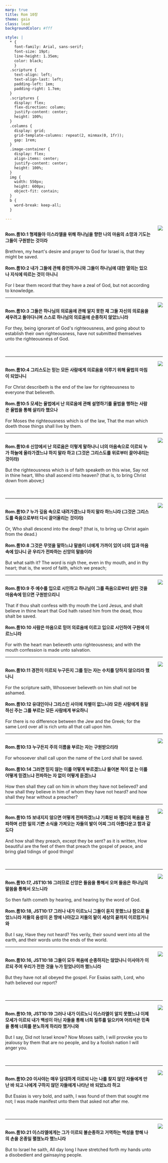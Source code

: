 ```yaml
---
marp: true
title: Rom 10장
theme: gaia
class: lead
backgroundColor: #fff

style: |
  * {
    font-family: Arial, sans-serif;
    font-size: 19pt;
    line-height: 1.35em;
    color: black;
    }
  .scripture {
    text-align: left;
    text-align-last: left;
    padding-left: 1em;
    padding-right: 1.7em;
  }
  .scriptures {
    display: flex;
    flex-direction: column;
    justify-content: center;
    height: 100%;
  }
  .columns {
    display: grid;
    grid-template-columns: repeat(2, minmax(0, 1fr));
    gap: 1rem;
  }
  .image-container {
    display: flex;
    align-items: center;
    justify-content: center;
    height: 100%;
  }
  img {
    width: 550px;
    height: 600px;
    object-fit: contain;
  }
  b {
    word-break: keep-all;
  }

---
```


<div class="columns">
  <div class="scriptures">
    <br>
    <div class="scripture">
      <b>Rom.롬10:1 형제들아 이스라엘을 위해 하나님을 향한 나의 마음의 소망과 기도는 그들이 구원받는 것이라 
      </b>
    </div>
    <br>
    <div class="scripture">Brethren, my heart's desire and prayer to God for Israel is, that they might be saved. 
    </div>
    <br>
    <div class="scripture">
      <b>Rom.롬10:2 내가 그들에 관해 증언하거니와 그들이 하나님에 대한 열의는 있으나 지식에 따르는 것이 아니니 
      </b>
    </div>
    <br>
    <div class="scripture">For I bear them record that they have a zeal of God, but not according to knowledge. 
    </div>         
  </div>
  <div class="image-container">
    <img src='../../pictures/picture_103.jpg'>
  </div>
</div>

---

<div class="columns">
  <div class="scriptures">
    <br>
    <div class="scripture">
      <b>Rom.롬10:3 그들은 하나님의 의로움에 관해 알지 못한 채 그들 자신의 의로움을 세우려고 돌아다니며 스스로 하나님의 의로움에 순종하지 않았느니라 
      </b>
    </div>
    <br>
    <div class="scripture">For they, being ignorant of God's righteousness, and going about to establish their own righteousness, have not submitted themselves unto the righteousness of God. 
    </div>
    <br>
    <div class="scripture">
      <b>
      </b>
    </div>
    <br>
    <div class="scripture">
    </div>         
  </div>
  <div class="image-container">
    <img src='../../pictures/picture_24.jpg'>
  </div>
</div>

---

<div class="columns">
  <div class="scriptures">
    <br>
    <div class="scripture">
      <b>Rom.롬10:4 그리스도는 믿는 모든 사람에게 의로움을 이루기 위해 율법의 마침이 되었나니 
      </b>
    </div>
    <br>
    <div class="scripture">For Christ describeth is the end of the law for righteousness to everyone that believeth. 
    </div>
    <br>
    <div class="scripture">
      <b>Rom.롬10:5 모세는 율법에서 난 의로움에 관해 설명하기를 율법을 행하는 사람은 율법을 통해 살리라 했으나 
      </b>
    </div>
    <br>
    <div class="scripture">For Moses the righteousness which is of the law, That the man which doeth those things shall live by them. 
    </div>         
  </div>
  <div class="image-container">
    <img src='../../pictures/picture_5.jpg'>
  </div>
</div>

---

<div class="columns">
  <div class="scriptures">
    <br>
    <div class="scripture">
      <b>Rom.롬10:6 신앙에서 난 의로움은 이렇게 말하나니 너의 마음속으로 이르되 누가 하늘에 올라가겠느냐 하지 말라 하고 (그것은 그리스도를 위로부터 끌어내리는 것이라) 
      </b>
    </div>
    <br>
    <div class="scripture">But the righteousness which is of faith speaketh on this wise, Say not in thine heart, Who shall ascend into heaven? (that is, to bring Christ down from above;) 
    </div>
    <br>
    <div class="scripture">
      <b>
      </b>
    </div>
    <br>
    <div class="scripture">
    </div>         
  </div>
  <div class="image-container">
    <img src='../../pictures/picture_76.jpg'>
  </div>
</div>

---

<div class="columns">
  <div class="scriptures">
    <br>
    <div class="scripture">
      <b>Rom.롬10:7 누가 깊음 속으로 내려가겠느냐 하지 말라 하느니라 (그것은 그리스도를 죽음으로부터 다시 끌어올리는 것이라) 
      </b>
    </div>
    <br>
    <div class="scripture">Or, Who shall descend into the deep? (that is, to bring up Christ again from the dead.) 
    </div>
    <br>
    <div class="scripture">
      <b>Rom.롬10:8 그것은 무엇을 말하느냐 말씀이 너에게 가까이 있어 너의 입과 마음속에 있나니 곧 우리가 전파하는 신앙의 말씀이라 
      </b>
    </div>
    <br>
    <div class="scripture">But what saith it? The word is nigh thee, even in thy mouth, and in thy heart; that is, the word of faith, which we preach; 
    </div>         
  </div>
  <div class="image-container">
    <img src='../../pictures/picture_10.jpg'>
  </div>
</div>

---

<div class="columns">
  <div class="scriptures">
    <br>
    <div class="scripture">
      <b>Rom.롬10:9 주 예수를 입으로 시인하고 하나님이 그를 죽음으로부터 살린 것을 마음속에 믿으면 구원받으리니 
      </b>
    </div>
    <br>
    <div class="scripture">That if thou shalt confess with thy mouth the Lord Jesus, and shalt believe in thine heart that God hath raised him from the dead, thou shalt be saved. 
    </div>
    <br>
    <div class="scripture">
      <b>Rom.롬10:10 사람은 마음으로 믿어 의로움에 이르고 입으로 시인하여 구원에 이르느니라 
      </b>
    </div>
    <br>
    <div class="scripture">For with the heart man believeth unto righteousness; and with the mouth confession is made unto salvation. 
    </div>         
  </div>
  <div class="image-container">
    <img src='../../pictures/picture_138.jpg'>
  </div>
</div>

---

<div class="columns">
  <div class="scriptures">
    <br>
    <div class="scripture">
      <b>Rom.롬10:11 경전이 이르되 누구든지 그를 믿는 자는 수치를 당하지 않으리라 했나니 
      </b>
    </div>
    <br>
    <div class="scripture">For the scripture saith, Whosoever believeth on him shall not be ashamed. 
    </div>
    <br>
    <div class="scripture">
      <b>Rom.롬10:12 유대인이나 그리스인 사이에 차별이 없느니라 모든 사람에게 동일하신 주는 그를 부르는 모든 사람에게 부요하니 
      </b>
    </div>
    <br>
    <div class="scripture">For there is no difference between the Jew and the Greek; for the same Lord over all is rich unto all that call upon him. 
    </div>         
  </div>
  <div class="image-container">
    <img src='../../pictures/picture_153.jpg'>
  </div>
</div>

---

<div class="columns">
  <div class="scriptures">
    <br>
    <div class="scripture">
      <b>Rom.롬10:13 누구든지 주의 이름을 부르는 자는 구원받으리라 
      </b>
    </div>
    <br>
    <div class="scripture">For whosoever shall call upon the name of the Lord shall be saved. 
    </div>
    <br>
    <div class="scripture">
      <b>Rom.롬10:14 그러면 믿지 않는 이를 어떻게 부르겠느냐 들어본 적이 없 는 이를 어떻게 믿겠느냐 전파하는 자 없이 어떻게 듣겠느냐 
      </b>
    </div>
    <br>
    <div class="scripture">How then shall they call on him in whom they have not believed? and how shall they believe in him of whom they have not heard? and how shall they hear without a preacher? 
    </div>         
  </div>
  <div class="image-container">
    <img src='../../pictures/picture_84.jpg'>
  </div>
</div>

---

<div class="columns">
  <div class="scriptures">
    <br>
    <div class="scripture">
      <b>Rom.롬10:15 보내지지 않으면 어떻게 전파하겠느냐 기록된 바 평강의 복음을 전파하며 선한 일의 기쁜 소식을 가져오는 자들의 발이 어찌 그리 아름다운고 함과 같도다 
      </b>
    </div>
    <br>
    <div class="scripture">And how shall they preach, except they be sent? as it is written, How beautiful are the feet of them that preach the gospel of peace, and bring glad tidings of good things! 
    </div>
    <br>
    <div class="scripture">
      <b>
      </b>
    </div>
    <br>
    <div class="scripture">
    </div>         
  </div>
  <div class="image-container">
    <img src='../../pictures/picture_56.jpg'>
  </div>
</div>

---

<div class="columns">
  <div class="scriptures">
    <br>
    <div class="scripture">
      <b>Rom.롬10:17, JST10:16 그러므로 신앙은 들음을 통해서 오며 들음은 하나님의 말씀을 통해서 오느니라 
      </b>
    </div>
    <br>
    <div class="scripture">So then faith cometh by hearing, and hearing by the word of God. 
    </div>
    <br>
    <div class="scripture">
      <b>Rom.롬10:18, JST10:17 그러나 내가 이르노니 그들이 듣지 못했느냐 참으로 들었느니라 저들의 음성이 온 땅에 나아갔고 저들의 말이 세상의 끝까지 이르렀거니와 
      </b>
    </div>
    <br>
    <div class="scripture">But I say, Have they not heard? Yes verily, their sound went into all the earth, and their words unto the ends of the world. 
    </div>         
  </div>
  <div class="image-container">
    <img src='../../pictures/picture_88.jpg'>
  </div>
</div>

---

<div class="columns">
  <div class="scriptures">
    <br>
    <div class="scripture">
      <b>Rom.롬10:16, JST10:18 그들이 모두 복음에 순종하지는 않았나니 이사야가 이르되 주여 우리가 전한 것을 누가 믿었나이까 했느니라 
      </b>
    </div>
    <br>
    <div class="scripture">But they have not all obeyed the gospel. For Esaias saith, Lord, who hath believed our report? 
    </div>
    <br>
    <div class="scripture">
      <b>
      </b>
    </div>
    <br>
    <div class="scripture">
    </div>         
  </div>
  <div class="image-container">
    <img src='../../pictures/picture_95.jpg'>
  </div>
</div>

---

<div class="columns">
  <div class="scriptures">
    <br>
    <div class="scripture">
      <b>Rom.롬10:19, JST10:19 그러나 내가 이르노니 이스라엘이 알지 못했느냐 이제 모세가 이르되 내가 백성이 아닌 자들을 통해 너희 질투를 일으키며 어리석은 민족을 통해 너희를 분노하게 하리라 했거니와 
      </b>
    </div>
    <br>
    <div class="scripture">But I say, Did not Israel know? Now Moses saith, I will provoke you to jealousy by them that are no people, and by a foolish nation I will anger you. 
    </div>
    <br>
    <div class="scripture">
      <b>
      </b>
    </div>
    <br>
    <div class="scripture">
    </div>         
  </div>
  <div class="image-container">
    <img src='../../pictures/picture_8.jpg'>
  </div>
</div>

---

<div class="columns">
  <div class="scriptures">
    <br>
    <div class="scripture">
      <b>Rom.롬10:20 이사야는 매우 담대하게 이르되 나는 나를 찾지 않던 자들에게 만난 바 되고 나에게 구하지 않던 자들에게 나타난 바 되었노라 하고 
      </b>
    </div>
    <br>
    <div class="scripture">But Esaias is very bold, and saith, I was found of them that sought me not; I was made manifest unto them that asked not after me. 
    </div>
    <br>
    <div class="scripture">
      <b>
      </b>
    </div>
    <br>
    <div class="scripture">
    </div>         
  </div>
  <div class="image-container">
    <img src='../../pictures/picture_27.jpg'>
  </div>
</div>

---

<div class="columns">
  <div class="scriptures">
    <br>
    <div class="scripture">
      <b>Rom.롬10:21 이스라엘에게는 그가 이르되 불순종하고 거역하는 백성을 향해 나의 손을 온종일 펼쳤노라 했느니라 
      </b>
    </div>
    <br>
    <div class="scripture">But to Israel he saith, All day long I have stretched forth my hands unto a disobedient and gainsaying people.
    </div>
    <br>
    <div class="scripture">
      <b>
      </b>
    </div>
    <br>
    <div class="scripture">
    </div>         
  </div>
  <div class="image-container">
    <img src='../../pictures/picture_2.jpg'>
  </div>
</div>

